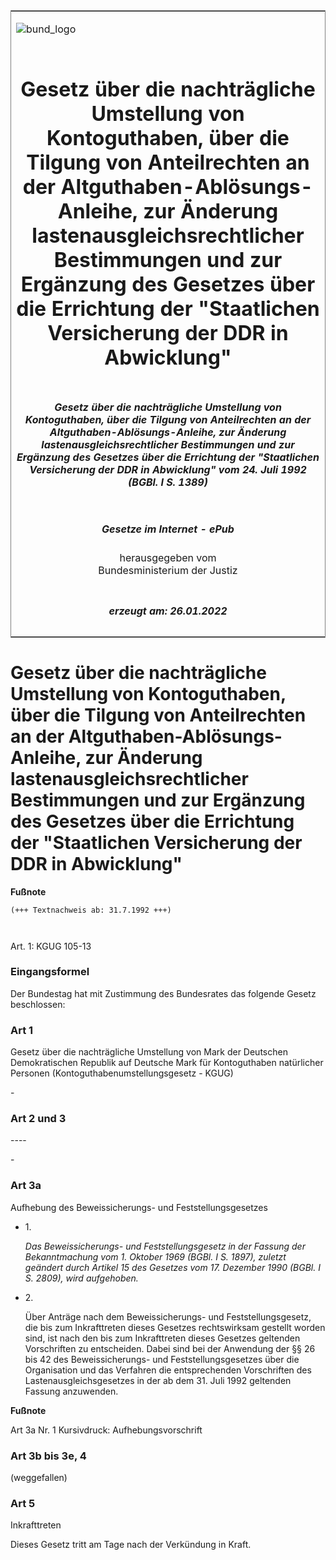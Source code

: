 <span id="DECKBLATT.html"></span>

<table border="0" frame="border" width="100%">

<tr valign="top">

<td align="left">

![bund\_logo](BfJ_2021_Web_de_de.gif)

</td>

<td align="right">

 

</td>

</tr>

<tr align="center" valign="middle">

<td colspan="2">

# Gesetz über die nachträgliche Umstellung von Kontoguthaben, über die Tilgung von Anteilrechten an der Altguthaben-Ablösungs-Anleihe, zur Änderung lastenausgleichsrechtlicher Bestimmungen und zur Ergänzung des Gesetzes über die Errichtung der "Staatlichen Versicherung der DDR in Abwicklung"

</td>

</tr>

<tr align="center" valign="middle">

<td colspan="2">

##### Gesetz über die nachträgliche Umstellung von Kontoguthaben, über die Tilgung von Anteilrechten an der Altguthaben-Ablösungs-Anleihe, zur Änderung lastenausgleichsrechtlicher Bestimmungen und zur Ergänzung des Gesetzes über die Errichtung der "Staatlichen Versicherung der DDR in Abwicklung" vom 24. Juli 1992 (BGBl. I S. 1389)

</td>

</tr>

<tr align="center" valign="middle">

<td colspan="2">

  
  

##### Gesetze im Internet - ePub  
  
herausgegeben vom  
Bundesministerium der Justiz

</td>

</tr>

<tr align="center" valign="bottom">

<td colspan="2">

  
  

##### erzeugt am: 26.01.2022

</td>

</tr>

</table>

<span id="BJNR013890992.html"></span>

# Gesetz über die nachträgliche Umstellung von Kontoguthaben, über die Tilgung von Anteilrechten an der Altguthaben-Ablösungs-Anleihe, zur Änderung lastenausgleichsrechtlicher Bestimmungen und zur Ergänzung des Gesetzes über die Errichtung der "Staatlichen Versicherung der DDR in Abwicklung"

<div>

  
**Fußnote**

<div class="jnhtml">

<div>

<div class="jurAbsatz">

  

``` 
(+++ Textnachweis ab: 31.7.1992 +++)

 
```

Art. 1: KGUG 105-13

</div>

</div>

</div>

</div>

<span id="BJNR013890992BJNE000100314.html"></span>

### Eingangsformel  

<div>

<div class="jnhtml">

<div>

<div class="jurAbsatz">

Der Bundestag hat mit Zustimmung des Bundesrates das folgende Gesetz
beschlossen:

</div>

</div>

</div>

</div>

<span id="BJNR013890992BJNE000200314.html"></span>

### Art 1  
Gesetz über die nachträgliche Umstellung von Mark der Deutschen Demokratischen Republik auf Deutsche Mark für Kontoguthaben natürlicher Personen (Kontoguthabenumstellungsgesetz - KGUG)

<div>

<div class="jnhtml">

<div>

<div class="jurAbsatz">

\-

</div>

</div>

</div>

</div>

<span id="BJNR013890992BJNE000300314.html"></span>

### Art 2 und 3  
\----

<div>

<div class="jnhtml">

<div>

<div class="jurAbsatz">

\-

</div>

</div>

</div>

</div>

<span id="BJNR013890992BJNE000400314.html"></span>

### Art 3a  
Aufhebung des Beweissicherungs- und Feststellungsgesetzes

<div>

<div class="jnhtml">

<div>

<div class="jurAbsatz">

  - 1\.
    
    <div style="">
    
    <span style="font-style:italic;">Das Beweissicherungs- und
    Feststellungsgesetz in der Fassung der Bekanntmachung vom 1. Oktober
    1969 (BGBl. I S. 1897), zuletzt geändert durch Artikel 15 des
    Gesetzes vom 17. Dezember 1990 (BGBl. I S. 2809), wird
    aufgehoben.</span>
    
    </div>

  - 2\.
    
    <div style="">
    
    Über Anträge nach dem Beweissicherungs- und Feststellungsgesetz, die
    bis zum Inkrafttreten dieses Gesetzes rechtswirksam gestellt worden
    sind, ist nach den bis zum Inkrafttreten dieses Gesetzes geltenden
    Vorschriften zu entscheiden. Dabei sind bei der Anwendung der §§ 26
    bis 42 des Beweissicherungs- und Feststellungsgesetzes über die
    Organisation und das Verfahren die entsprechenden Vorschriften des
    Lastenausgleichsgesetzes in der ab dem 31. Juli 1992 geltenden
    Fassung anzuwenden.
    
    </div>

</div>

</div>

</div>

</div>

<div>

  
**Fußnote**

<div class="jnhtml">

<div>

<div class="jurAbsatz">

Art 3a Nr. 1 Kursivdruck: Aufhebungsvorschrift

</div>

</div>

</div>

</div>

<span id="BJNR013890992BJNE000500314.html"></span>

### Art 3b bis 3e, 4  
(weggefallen)

<span id="BJNR013890992BJNE000600314.html"></span>

### Art 5  
Inkrafttreten

<div>

<div class="jnhtml">

<div>

<div class="jurAbsatz">

Dieses Gesetz tritt am Tage nach der Verkündung in Kraft.

</div>

</div>

</div>

</div>
